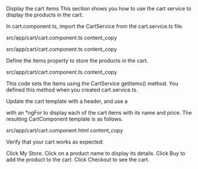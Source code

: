 Display the cart items
This section shows you how to use the cart service to display the products in the cart.

In cart.component.ts, import the CartService from the cart.service.ts file.

src/app/cart/cart.component.ts
content_copy
<!-- import { Component } from '@angular/core';
import { CartService } from '../cart.service';
Inject the CartService so that the CartComponent can use it by adding it to the constructor(). -->

src/app/cart/cart.component.ts
content_copy
<!-- export class CartComponent {


  constructor(
    private cartService: CartService
  ) { }
} -->
Define the items property to store the products in the cart.

src/app/cart/cart.component.ts
content_copy
<!-- export class CartComponent {

  items = this.cartService.getItems();

  constructor(
    private cartService: CartService
  ) { }
} -->
This code sets the items using the CartService getItems() method. You defined this method when you created cart.service.ts.

Update the cart template with a header, and use a <div> with an *ngFor to display each of the cart items with its name and price. The resulting CartComponent template is as follows.

src/app/cart/cart.component.html
content_copy
<!-- <h3>Cart</h3>

<div class="cart-item" *ngFor="let item of items">
  <span>{{ item.name }}</span>
  <span>{{ item.price | currency }}</span>
</div> -->
Verify that your cart works as expected:

Click My Store.
Click on a product name to display its details.
Click Buy to add the product to the cart.
Click Checkout to see the cart.